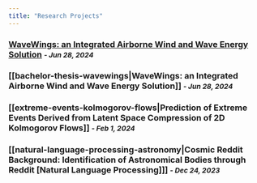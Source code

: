 ```yaml
---
title: "Research Projects"
---
```

### [WaveWings: an Integrated Airborne Wind and Wave Energy Solution](/research-projects/bachelor-thesis-wavewings) <small><i> - Jun 28, 2024 </i></small>

### [[bachelor-thesis-wavewings|WaveWings: an Integrated Airborne Wind and Wave Energy Solution]] <small><i> - Jun 28, 2024 </i></small>

### [[extreme-events-kolmogorov-flows|Prediction of Extreme Events Derived from Latent Space Compression of 2D Kolmogorov Flows]] <small><i> - Feb 1, 2024 </i></small>

### [[natural-language-processing-astronomy|Cosmic Reddit Background: Identification of Astronomical Bodies through Reddit [Natural Language Processing]]] <small><i> - Dec 24, 2023 </i></small>
